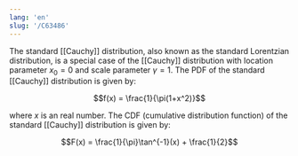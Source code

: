 ```yaml
---
lang: 'en'
slug: '/C63486'
---
```


The standard [[Cauchy]] distribution, also known as the standard Lorentzian distribution, is a special case of the [[Cauchy]] distribution with location parameter $x_0=0$ and scale parameter $\gamma=1$. The PDF of the standard [[Cauchy]] distribution is given by:

$$f(x) = \frac{1}{\pi(1+x^2)}$$

where $x$ is an real number. The CDF (cumulative distribution function) of the standard [[Cauchy]] distribution is given by:

$$F(x) = \frac{1}{\pi}\tan^{-1}(x) + \frac{1}{2}$$
